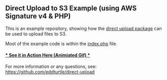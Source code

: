 ## Direct Upload to S3 Example (using AWS Signature v4 & PHP)

This is an example repository, showing how the [direct upload package](https://github.com/eddturtle/direct-upload) can be used to upload files to S3. 

Most of the example code is within the [index.php](https://github.com/eddturtle/direct-upload-s3-signaturev4/blob/master/index.php) file.

#### [* See it in Action Here (Animiated Gif) *](https://www.designedbyaturtle.co.uk/wp-content/uploads/2015/03/Screencast-from-03-12-15-20_17_49.gif)

For more information or any questions, see: https://github.com/eddturtle/direct-upload

